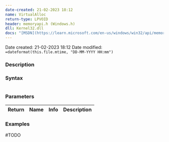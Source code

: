 ```yaml
---
date-created: 21-02-2023 18:12
name: VirtualAlloc
return-type: LPVOID
header: memoryapi.h (Windows.h)
dll: Kernel32.dll
docs: "[MSDN](https://learn.microsoft.com/en-us/windows/win32/api/memoryapi/nf-memoryapi-virtualalloc)"
---
```

Date created: 21-02-2023 18:12
Date modified:  `=dateformat(this.file.mtime, "DD-MM-YYYY HH:mm")`

### Description

### Syntax
```c++

```

### Parameters

| Return | Name      | Info         | Description |
| ------ | --------- | ------------ | ----------- |


### Examples


#TODO 